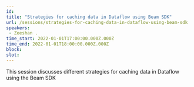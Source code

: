 ```yaml
---
id: 
title: "Strategies for caching data in Dataflow using Beam SDK"
url: /sessions/strategies-for-caching-data-in-dataflow-using-beam-sdk
speakers:
 - Zeeshan .
time_start: 2022-01-01T17:00:00.000Z.000Z
time_end: 2022-01-01T18:00:00.000Z.000Z
block: 
slot: 
---
```


This session discusses different strategies for caching data in Dataflow using the Beam SDK
